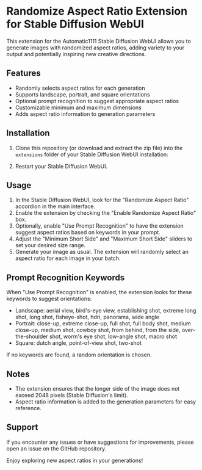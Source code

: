 # Randomize Aspect Ratio Extension for Stable Diffusion WebUI

This extension for the Automatic1111 Stable Diffusion WebUI allows you to generate images with randomized aspect ratios, adding variety to your output and potentially inspiring new creative directions.

## Features

- Randomly selects aspect ratios for each generation
- Supports landscape, portrait, and square orientations
- Optional prompt recognition to suggest appropriate aspect ratios
- Customizable minimum and maximum dimensions
- Adds aspect ratio information to generation parameters

## Installation

1. Clone this repository (or download and extract the zip file) into the `extensions` folder of your Stable Diffusion WebUI installation:
   
2. Restart your Stable Diffusion WebUI.

## Usage

1. In the Stable Diffusion WebUI, look for the "Randomize Aspect Ratio" accordion in the main interface.
2. Enable the extension by checking the "Enable Randomize Aspect Ratio" box.
3. Optionally, enable "Use Prompt Recognition" to have the extension suggest aspect ratios based on keywords in your prompt.
4. Adjust the "Minimum Short Side" and "Maximum Short Side" sliders to set your desired size range.
5. Generate your image as usual. The extension will randomly select an aspect ratio for each image in your batch.

## Prompt Recognition Keywords

When "Use Prompt Recognition" is enabled, the extension looks for these keywords to suggest orientations:

- Landscape: aerial view, bird's-eye view, establishing shot, extreme long shot, long shot, fisheye-shot, hdri, panorama, wide angle
- Portrait: close-up, extreme close-up, full shot, full body shot, medium close-up, medium shot, cowboy shot, from behind, from the side, over-the-shoulder shot, worm's eye shot, low-angle shot, macro shot
- Square: dutch angle, point-of-view shot, two-shot

If no keywords are found, a random orientation is chosen.

## Notes

- The extension ensures that the longer side of the image does not exceed 2048 pixels (Stable Diffusion's limit).
- Aspect ratio information is added to the generation parameters for easy reference.

## Support

If you encounter any issues or have suggestions for improvements, please open an issue on the GitHub repository.

Enjoy exploring new aspect ratios in your generations!
